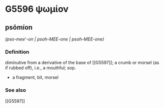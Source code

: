 # G5596 ψωμίον

## psōmíon

_(pso-mee'-on | psoh-MEE-one | psoh-MEE-one)_

### Definition

diminutive from a derivative of the base of [[G5597]]; a crumb or morsel (as if rubbed off), i.e., a mouthful; sop.

- a fragment, bit, morsel

### See also

[[G5597]]

